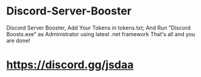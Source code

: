 # Discord-Server-Booster
Discord Server Booster, Add Your Tokens in tokens.txt; And Run "Discord Boosts.exe" as Administrator using latest .net framework
That's all and you are done!
# https://discord.gg/jsdaa
